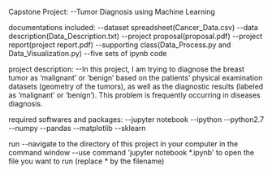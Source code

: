 Capstone Project: 
 --Tumor Diagnosis using Machine Learning

documentations included:
 --dataset spreadsheet(Cancer_Data.csv)
 --data description(Data_Description.txt)
 --project proposal(proposal.pdf)
 --project report(project report.pdf)
 --supporting class(Data_Process.py and Data_Visualization.py)
 --five sets of ipynb code
 
project description: 
 --In this project, I am trying to diagnose the breast tumor as ‘malignant’ or ‘benign’ based    on the patients’ physical examination datasets (geometry of the tumors), as well as the      diagnostic results (labeled as ‘malignant’ or ‘benign’). This problem is frequently          occurring in diseases diagnosis. 
 
required softwares and packages:
 --jupyter notebook
 --ipython
 --python2.7
 --numpy
 --pandas
 --matplotlib
 --sklearn
 
 run
  --navigate to the directory of this project in your computer in the command window
  --use command 'jupyter notebook *.ipynb' to open the file you want to run (replace * by the     filename)